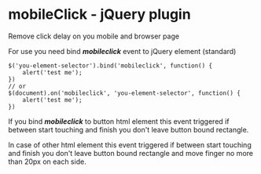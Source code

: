 mobileClick - jQuery plugin
===========

Remove click delay on you mobile and browser page

For use you need bind ***mobileclick*** event to jQuery element (standard)

	$('you-element-selector').bind('mobileclick', function() {
		alert('test me');
	})
	// or
	$(document).on('mobileclick', 'you-element-selector', function() {
		alert('test me');
	})

If you bind ***mobileclick*** to button html element this event triggered if between start touching and finish you don't leave button bound rectangle.

In case of other html element this event triggered if between start touching and finish you don't leave button bound rectangle and move finger no more than 20px on each side.